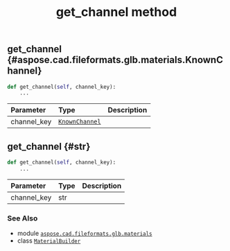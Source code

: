 ﻿---
title: get_channel method
second_title: Aspose.CAD for Python via .NET API References
description: 
type: docs
weight: 50
url: /python-net/aspose.cad.fileformats.glb.materials/materialbuilder/get_channel/
is_root: false
---

## get_channel {#aspose.cad.fileformats.glb.materials.KnownChannel}





```python
def get_channel(self, channel_key):
    ...
```


| Parameter | Type | Description |
| :- | :- | :- |
| channel_key | [`KnownChannel`](/cad/python-net/aspose.cad.fileformats.glb.materials/knownchannel) |  |


## get_channel {#str}





```python
def get_channel(self, channel_key):
    ...
```


| Parameter | Type | Description |
| :- | :- | :- |
| channel_key | str |  |



### See Also
* module [`aspose.cad.fileformats.glb.materials`](../../)
* class [`MaterialBuilder`](/cad/python-net/aspose.cad.fileformats.glb.materials/materialbuilder)
